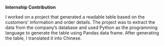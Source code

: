 **Internship Contribution**

I worked on a project that generated a readable table based on the customers’ information and order details. The project was to extract the data from the company’s database and used Python as the programming language to generate the table using Pandas data frame. After generating the table, I translated it into Chinese.
